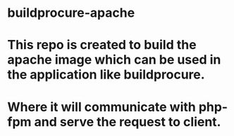 ﻿# buildprocure-apache
# This repo is created to build the apache image which can be used in the application like buildprocure.
# Where it will communicate with php-fpm and serve the request to client.
